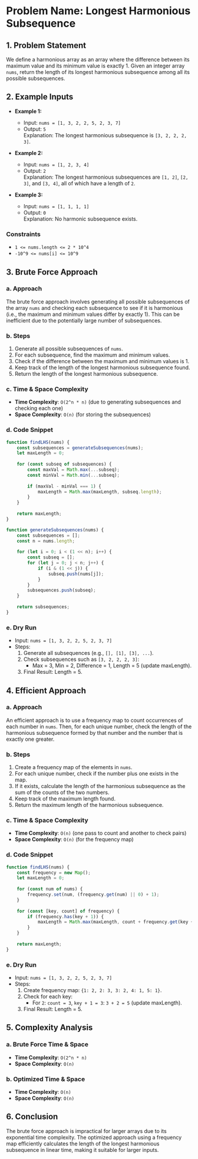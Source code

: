 
# Problem Name: Longest Harmonious Subsequence

## 1. Problem Statement
We define a harmonious array as an array where the difference between its maximum value and its minimum value is exactly 1. Given an integer array `nums`, return the length of its longest harmonious subsequence among all its possible subsequences.

## 2. Example Inputs

- **Example 1:**
    - Input: `nums = [1, 3, 2, 2, 5, 2, 3, 7]`
    - Output: `5`  
      Explanation: The longest harmonious subsequence is `[3, 2, 2, 2, 3]`.

- **Example 2:**
    - Input: `nums = [1, 2, 3, 4]`
    - Output: `2`  
      Explanation: The longest harmonious subsequences are `[1, 2]`, `[2, 3]`, and `[3, 4]`, all of which have a length of `2`.

- **Example 3:**
    - Input: `nums = [1, 1, 1, 1]`
    - Output: `0`  
      Explanation: No harmonic subsequence exists.

### Constraints
- `1 <= nums.length <= 2 * 10^4`
- `-10^9 <= nums[i] <= 10^9`

## 3. Brute Force Approach

### a. Approach
The brute force approach involves generating all possible subsequences of the array `nums` and checking each subsequence to see if it is harmonious (i.e., the maximum and minimum values differ by exactly 1). This can be inefficient due to the potentially large number of subsequences.

### b. Steps
1. Generate all possible subsequences of `nums`.
2. For each subsequence, find the maximum and minimum values.
3. Check if the difference between the maximum and minimum values is 1.
4. Keep track of the length of the longest harmonious subsequence found.
5. Return the length of the longest harmonious subsequence.

### c. Time & Space Complexity
- **Time Complexity**: `O(2^n * n)` (due to generating subsequences and checking each one)
- **Space Complexity**: `O(n)` (for storing the subsequences)

### d. Code Snippet
```javascript
function findLHS(nums) {
    const subsequences = generateSubsequences(nums);
    let maxLength = 0;
    
    for (const subseq of subsequences) {
        const maxVal = Math.max(...subseq);
        const minVal = Math.min(...subseq);
        
        if (maxVal - minVal === 1) {
            maxLength = Math.max(maxLength, subseq.length);
        }
    }
    
    return maxLength;
}

function generateSubsequences(nums) {
    const subsequences = [];
    const n = nums.length;
    
    for (let i = 0; i < (1 << n); i++) {
        const subseq = [];
        for (let j = 0; j < n; j++) {
            if (i & (1 << j)) {
                subseq.push(nums[j]);
            }
        }
        subsequences.push(subseq);
    }
    
    return subsequences;
}
```

### e. Dry Run
- Input: `nums = [1, 3, 2, 2, 5, 2, 3, 7]`
- Steps:
  1. Generate all subsequences (e.g., `[], [1], [3], ...`).
  2. Check subsequences such as `[3, 2, 2, 2, 3]`:
     - Max = 3, Min = 2, Difference = 1, Length = 5 (update maxLength).
  3. Final Result: Length = 5.

## 4. Efficient Approach

### a. Approach
An efficient approach is to use a frequency map to count occurrences of each number in `nums`. Then, for each unique number, check the length of the harmonious subsequence formed by that number and the number that is exactly one greater.

### b. Steps
1. Create a frequency map of the elements in `nums`.
2. For each unique number, check if the number plus one exists in the map.
3. If it exists, calculate the length of the harmonious subsequence as the sum of the counts of the two numbers.
4. Keep track of the maximum length found.
5. Return the maximum length of the harmonious subsequence.

### c. Time & Space Complexity
- **Time Complexity**: `O(n)` (one pass to count and another to check pairs)
- **Space Complexity**: `O(n)` (for the frequency map)

### d. Code Snippet
```javascript
function findLHS(nums) {
    const frequency = new Map();
    let maxLength = 0;
    
    for (const num of nums) {
        frequency.set(num, (frequency.get(num) || 0) + 1);
    }
    
    for (const [key, count] of frequency) {
        if (frequency.has(key + 1)) {
            maxLength = Math.max(maxLength, count + frequency.get(key + 1));
        }
    }
    
    return maxLength;
}
```

### e. Dry Run
- Input: `nums = [1, 3, 2, 2, 5, 2, 3, 7]`
- Steps:
  1. Create frequency map: `{1: 2, 2: 3, 3: 2, 4: 1, 5: 1}`.
  2. Check for each key: 
     - For `2`: `count = 3`, `key + 1 = 3`: `3 + 2 = 5` (update maxLength).
  3. Final Result: Length = 5.

## 5. Complexity Analysis

### a. Brute Force Time & Space
- **Time Complexity**: `O(2^n * n)`
- **Space Complexity**: `O(n)`

### b. Optimized Time & Space
- **Time Complexity**: `O(n)`
- **Space Complexity**: `O(n)`

## 6. Conclusion
The brute force approach is impractical for larger arrays due to its exponential time complexity. The optimized approach using a frequency map efficiently calculates the length of the longest harmonious subsequence in linear time, making it suitable for larger inputs.
